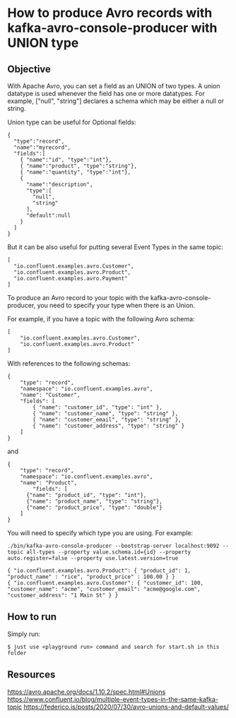 # How to produce Avro records with kafka-avro-console-producer with UNION type

## Objective

With Apache Avro, you can set a field as an UNION of two types. A union datatype is used whenever the field has one or more datatypes. For example, ["null", "string"] declares a schema which may be either a null or string.

Union type can be useful for Optional fields:
```
{
  "type":"record",
  "name":"myrecord",
  "fields":[
    { "name":"id", "type":"int"},
    { "name":"product", "type":"string"},
    { "name":"quantity", "type":"int"},
    {
      "name":"description",
      "type":[
        "null",
        "string"
      ],
      "default":null
    }
  ]
}
```

But it can be also useful for putting several Event Types in the same topic:
```
[
  "io.confluent.examples.avro.Customer",
  "io.confluent.examples.avro.Product",
  "io.confluent.examples.avro.Payment"
]
```

To produce an Avro record to your topic with the kafka-avro-console-producer, you need to specify your type when there is an Union.

For example, if you have a topic with the following Avro schema:
```
[
    "io.confluent.examples.avro.Customer",
    "io.confluent.examples.avro.Product"
]
```
With references to the following schemas:
```
{
    "type": "record",
    "namespace": "io.confluent.examples.avro",
    "name": "Customer",
    "fields": [
        { "name": "customer_id", "type": "int" },
        { "name": "customer_name", "type": "string" },
        { "name": "customer_email", "type": "string" },
        { "name": "customer_address", "type": "string" }
    ]
}
```
and
```
{
    "type": "record",
    "namespace": "io.confluent.examples.avro",
    "name": "Product",
        "fields": [
      {"name": "product_id", "type": "int"},
      {"name": "product_name", "type": "string"},
      {"name": "product_price", "type": "double"}
    ]
}
```

You will need to specify which type you are using. For example:
```
./bin/kafka-avro-console-producer --bootstrap-server localhost:9092 --topic all-types --property value.schema.id={id} --property auto.register=false --property use.latest.version=true

{ "io.confluent.examples.avro.Product": { "product_id": 1, "product_name" : "rice", "product_price" : 100.00 } }
{ "io.confluent.examples.avro.Customer": { "customer_id": 100, "customer_name": "acme", "customer_email": "acme@google.com", "customer_address": "1 Main St" } }
```

## How to run

Simply run:

```
$ just use <playground run> command and search for start.sh in this folder
```

## Resources
https://avro.apache.org/docs/1.10.2/spec.html#Unions
https://www.confluent.io/blog/multiple-event-types-in-the-same-kafka-topic
https://federico.is/posts/2020/07/30/avro-unions-and-default-values/
